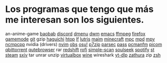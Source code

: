 # Los programas que tengo que más me interesan son los siguientes.

an-anime-game
[baobab](https://gitlab.gnome.org/GNOME/baobab/)
[discord](https://discord.com/)
[dmenu](http://tools.suckless.org/dmenu/)
[dwm](http://dwm.suckless.org/)
[emacs](https://www.gnu.org/software/emacs/)
[ffmpeg](https://ffmpeg.org/)
[firefox](https://www.mozilla.org/en-US/firefox/new/)
[gamemode](https://github.com/FeralInteractive/gamemode)
[git](https://git-scm.com/)
gzip
[haguichi](https://github.com/ztefn/haguichi)
[htop](https://htop.dev/)
[lf](https://github.com/gokcehan/lf)
[lutris](https://lutris.net/)
[maim](https://github.com/naelstrof/maim)
[minecraft](https://www.minecraft.net/en-us)
[mpc](https://www.musicpd.org/clients/mpc/)
[mpd](https://www.musicpd.org/)
[mpv](https://mpv.io/)
[ncmpcpp](https://github.com/ncmpcpp/ncmpcpp)
nvidia (drivers)
[nvim](https://neovim.io/)
[obs](https://obsproject.com/)
[osu!](https://github.com/ppy/osu)
[p7zip](https://www.7-zip.org/)
[parsec](https://parsec.app/)
[pass](https://www.passwordstore.org/)
[pcmanfm](https://wiki.archlinux.org/title/PCManFM)
[picom](https://github.com/yshui/picom)
[qbittorrent](https://www.qbittorrent.org/)
[qutebrowser](https://qutebrowser.org/)
rar
[redshift](https://github.com/jonls/redshift)
[rofi](https://github.com/davatorium/rofi)
[simple-scan](https://gitlab.gnome.org/GNOME/simple-scan)
[soulseek](http://www.slsknet.org/news/)
[spotify](https://flathub.org/apps/details/com.spotify.Client)
[st](http://st.suckless.org/)
[steam](https://store.steampowered.com/)
[sxiv](https://github.com/xyb3rt/sxiv)
tar
unrar
unzip
[virtualbox](https://www.virtualbox.org/)
[wine](https://www.winehq.org/)
wireshark
[yt-dlp](https://github.com/yt-dlp/yt-dlp)
[zathura](https://pwmt.org/projects/zathura/)
zip
[zsh](https://zsh.sourceforge.io/)
